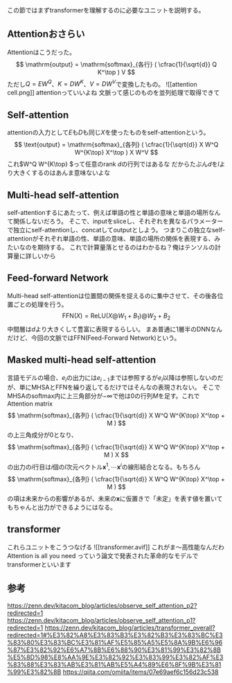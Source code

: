 この節ではまずtransformerを理解するのに必要なユニットを説明する。

## Attentionおさらい
Attentionはこうだった。
$$
\mathrm{output} = \mathrm{softmax}_{各行} ( \cfrac{1}{\sqrt{d}} Q K^\top ) V
$$
ただし$Q=EW^Q$、$K=DW^K$、$V=DW^V$で変換したもの。
![[attention cell.png]]
attentionっていいよね 文脈って感じのものを並列処理で取得できて

## Self-attention
attentionの入力として$E$も$D$も同じ$X$を使ったものをself-attentionという。
$$
\text{output} = \mathrm{softmax}_{各列} ( \cfrac{1}{\sqrt{d}} X W^Q W^{K\top} X^\top ) X W^V
$$
これ$W^Q W^{K\top} $って任意のrank $d$の行列ではあるな だからたぶん$d$を$l$より大きくするのはあんま意味ないよな

## Multi-head self-attention
self-attentionするにあたって、例えば単語の性と単語の意味と単語の場所なんて関係しないだろう。
そこで、inputをsliceし、それぞれを異なるパラメーターで独立にself-attentionし、concatしてoutputとしよう。
つまりこの独立なself-attentionがそれぞれ単語の性、単語の意味、単語の場所の関係を表現する、みたいなのを期待する。
これで計算量落とせるのはわかるね？俺はテンソルの計算量に詳しいから

## Feed-forward Network
Multi-head self-attentionは位置間の関係を捉えるのに集中させて、その後各位置ごとの処理を行う。
$$
\mathrm{FFN}(X) = \mathrm{ReLU}(X @ W_1 + B_1) @ W_2 + B_2
$$
中間層は$d$より大きくして豊富に表現するらしい。
まあ普通に1層半のDNNなんだけど、今回の文脈ではFFN(Feed-Forward Network)という。

## Masked multi-head self-attention
言語モデルの場合、$e_i$の出力には$e_{i-1}$までは参照するが$e_i$以降は参照しないのだが、単にMHSAとFFNを繰り返してるだけではそんなの表現されない。
そこでMHSAのsoftmax内に上三角部分が$-\infty$で他は$0$の行列$M$を足す。これでAttention matrix
$$
\mathrm{softmax}_{各列} ( \cfrac{1}{\sqrt{d}} X W^Q W^{K\top} X^\top + M )
$$
の上三角成分が0となり、
$$
\mathrm{softmax}_{各列} ( \cfrac{1}{\sqrt{d}} X W^Q W^{K\top} X^\top + M ) X
$$
の出力の$i$行目は$i$個の$l$次元ベクトル$\mathbf{x}^1,\cdots\mathbf{x}^i$の線形結合となる。もちろん
$$
\mathrm{softmax}_{各列} ( \cfrac{1}{\sqrt{d}} X W^Q W^{K\top} X^\top + M )
$$
の項は未来からの影響があるが、未来の$\mathbf{x}$に仮置きで「未定」を表す値を置いてもちゃんと出力ができるようにはなる。

## transformer
これらユニットをこうつなげる
![[transformer.avif]]
これがま～高性能なんだわ
Attention is all you need っていう論文で発表された革命的なモデルでtransformerといいます



## 参考


https://zenn.dev/kitacom_blog/articles/observe_self_attention_p2?redirected=1
https://zenn.dev/kitacom_blog/articles/observe_self_attention_p1?redirected=1
https://zenn.dev/kitacom_blog/articles/transformer_overall?redirected=1#%E3%82%A8%E3%83%B3%E3%82%B3%E3%83%BC%E3%83%80%E3%83%BC%E3%81%AF%E5%85%A5%E5%8A%9B%E6%96%87%E3%82%92%E6%A7%8B%E6%88%90%E3%81%99%E3%82%8B%E5%8D%98%E8%AA%9E%E3%82%92%E3%83%99%E3%82%AF%E3%83%88%E3%83%AB%E3%81%AB%E5%A4%89%E6%8F%9B%E3%81%99%E3%82%8B
https://qiita.com/omiita/items/07e69aef6c156d23c538


